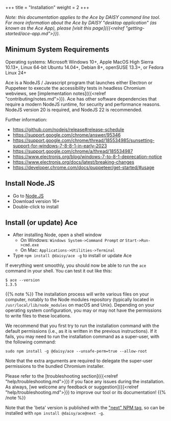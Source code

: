 +++
title = "Installation"
weight = 2
+++

_Note: this documentation applies to the Ace by DAISY command line tool. For more information about the Ace by DAISY "desktop application" (as known as the Ace App), please [visit this page]({{<relref "getting-started/ace-app.md">}})._


## Minimum System Requirements

Operating systems: Microsoft Windows 10+, Apple MacOS High Sierra 10.13+, Linux 64-bit Ubuntu 14.04+, Debian 8+, openSUSE 13.3+, or Fedora Linux 24+

Ace is a NodeJS / Javascript program that launches either Electron or Puppeteer to execute the accessibility tests in headless Chromium webviews, see
[implementation notes]({{<relref "contributing/notes.md">}}). Ace has other software dependencies that require a modern NodeJS runtime, for security and performance reasons. NodeJS version 20 is required, and NodeJS 22 is recommended.

Further information:

* https://github.com/nodejs/release#release-schedule
* https://support.google.com/chrome/answer/95346
* https://support.google.com/chrome/thread/185534985/sunsetting-support-for-windows-7-8-8-1-in-early-2023
* https://support.google.com/chrome/a/thread/185534987
* https://www.electronjs.org/blog/windows-7-to-8-1-deprecation-notice
* https://www.electronjs.org/docs/latest/breaking-changes
* https://developer.chrome.com/docs/puppeteer/get-started/#usage

## Install Node.JS

* Go to [Node.JS](https://nodejs.org/)
* Download version 16+
* Double-click to install

## Install (or update) Ace

* After installing Node, open a shell window
  * On Windows: `Windows System->Command Prompt` _or_ `Start->Run->cmd.exe`
  * On Mac: `Applications->Utilities->Terminal`
* Type `npm install @daisy/ace -g` to install or update Ace

If everything went smoothly, you should now be able to run the `ace` command in your shell. You can test it out like this:

```
$ ace --version
1.3.5
```

{{% note %}}
The installation process will write various files on your computer, notably to the Node modules repository (typically located in `/usr/local/lib/node_modules` on macOS and Unix). Depending on your operating system configuration, you may or may not have the permissions to write files to these locations.

We recommend that you first try to run the installation command with the default permissions (i.e., as it is written in the previous instructions). If it fails, you may need to run the installation command as a super-user, with the following command:

```
sudo npm install -g @daisy/ace --unsafe-perm=true --allow-root
```

Note that the extra arguments are required to delegate the super-user permissions to the bundled Chromium installer.

Please refer to the [troubleshooting section]({{<relref "help/troubleshooting.md">}}) if you face any issues during the installation. As always, [we welcome any feedback or suggestion]({{<relref "help/troubleshooting.md">}}) to improve our tool or its documentation!
{{% /note %}}

Note that the 'beta' version is published with the ["next" NPM tag](https://www.npmjs.com/package/@daisy/ace/v/next), so can be installed with `npm install @daisy/ace@next -g`.
